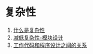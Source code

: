 # 复杂性

1. [什么是复杂性](./什么是复杂性.md)  
1. [减低复杂性-模块设计](./减低复杂性-模块设计.md)  
1. [工作代码和程序设计之间的关系](./工作代码和程序设计之间的关系.md)  
